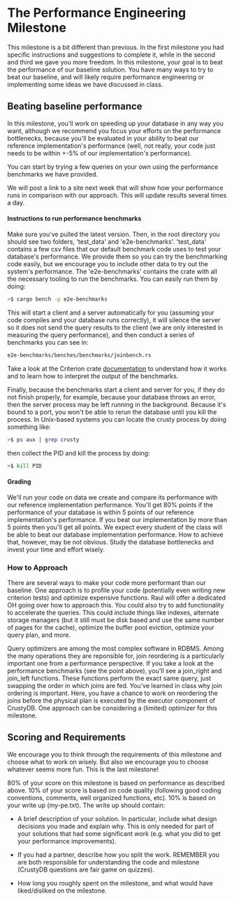 # The Performance Engineering Milestone

This milestone is a bit different than previous. In the first milestone you had specific instructions and suggestions to complete it, while in the second and third we gave you more freedom. In this milestone, your goal is to beat the performance of our baseline solution. You have many ways to try to beat our baseline, and will likely require performance engineering or implementing some ideas we have discussed in class. 

## Beating baseline performance 

In this milestone, you'll work on speeding up your database in any way you want, although we recommend you focus your efforts on the performance bottlenecks, because you'll be evaluated in your ability to beat our reference implementation's performance (well, not really, your code just needs to be within +-5% of our implementation's performance).

You can start by trying a few queries on your own using the performance benchmarks we have provided. 

We will post a link to a site next week that will show how your performance runs in comparison with our approach. This will update results several times a day.

#### Instructions to run performance benchmarks

Make sure you've pulled the latest version. Then, in the root directory you should see two folders, 'test_data' and 'e2e-benchmarks'. 'test_data' contains a few csv files that our default benchmark code uses to test your database's performance. We provide them so you can try the benchmarking code easily, but we encourage you to include other data to try out the system's performance. The 'e2e-benchmarks' contains the crate with all the necessary tooling to run the benchmarks. You can easily run them by doing:

```bash
>$ cargo bench -p e2e-benchmarks
```

This will start a client and a server automatically for you (assuming your code compiles and your database runs correctly), it will silence the server so it does not send the query results to the client (we are only interested in measuring the query performance), and then conduct a series of benchmarks you can see in:

```bash
e2e-benchmarks/benches/benchmarks/joinbench.rs
```

Take a look at the Criterion crate [documentation](https://bheisler.github.io/criterion.rs/book/getting_started.html) to understand how it works and to learn how to interpret the output of the benchmarks.

Finally, because the benchmarks start a client and server for you, if they do not finish properly, for example, because your database throws an error, then the server process may be left running in the background. Because it's bound to a port, you won't be able to rerun the database until you kill the process. In Unix-based systems you can locate the crusty process by doing something like:

```bash
>$ ps aux | grep crusty
```

then collect the PID and kill the process by doing:

```bash
>$ kill PID
```

#### Grading

We'll run your code on data we create and compare its performance with our reference implementation performance. You'll get 80% points if the performance of your database is within 5 points of our reference implementation's performance. If you beat our implementation by more than 5 points then you'll get all points. We expect every student of the class will be able to beat our database implementation performance. How to achieve that, however, may be not obvious. Study the database bottlenecks and invest your time and effort wisely.

### How to Approach

There are several ways to make your code more performant than our baseline. One approach is to profile your code (potentially even writing new criterion tests) and optimize expensive functions. Raul will offer a dedicated OH going over how to approach this. You could also try to add functionality to accelerate the queries. This could include things like indexes, alternate storage managers (but it still must be disk based and use the same number of pages for the cache), optimize the buffer pool eviction, optimize your query plan, and more.

Query optimizers are among the most complex software in RDBMS. Among the many operations they are reponsible for, join reordering is a particularly important one from a performance perspective. If you take a look at the performance benchmarks (see the point above), you'll see a join_right and join_left functions. These functions perform the exact same query, just swapping the order in which joins are fed. You've learned in class why join ordering is important. Here, you have a chance to work on reordering the joins before the physical plan is executed by the executor component of CrustyDB. One approach can be considering a (limited) optimizer for this milestone.

## Scoring and Requirements

We encourage you to think through the requirements of this milestone and choose what to work on wisely. But also we encourage you to choose whatever seems more fun. This is the last milestone!

80% of your score on this milestone is based on performance as described above.
10% of your score is based on code quality (following good coding conventions, comments,
well organized functions, etc). 10% is based on your write up (my-pe.txt). The write up should contain:

 -  A brief description of your solution. In particular, include what design
decisions you made and explain why. This is only needed for part of your
solutions that had some significant work (e.g. what you did to get your performance improvements). 

- If you had a partner, describe how you split the work. REMEMBER you are both
responsible for understanding the code and milestone (CrustyDB questions are
fair game on quizzes).

- How long you roughly spent on the milestone, and what would have
liked/disliked on the milestone.

